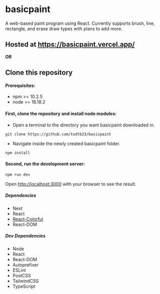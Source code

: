 # basicpaint

A web-based paint program using React. Currently supports brush, line, rectangle, and erase draw types with plans to add more.

## Hosted at https://basicpaint.vercel.app/

**OR**

## Clone this repository

#### Prerequisites:

* npm >= 10.2.5
* node >= 18.18.2

#### First, clone the repository and install node modules:

* Open a terminal to the directory you want basicpaint downloaded in.
```console
git clone https://github.com/tedtb23/basicpaint
```
* Navigate inside the newly created basicpaint folder.
```console
npm install
```

#### Second, run the development server:

```console
npm run dev
```

Open [http://localhost:3000](http://localhost:3000) with your browser to see the result.


##### Dependencies

* Next
* React
* [React-Colorful](https://www.npmjs.com/package/react-colorful)
* React-DOM

##### Dev Dependencies

* Node
* React
* React-DOM
* Autoprefixer
* ESLint
* PostCSS
* TailwindCSS
* TypeScript
